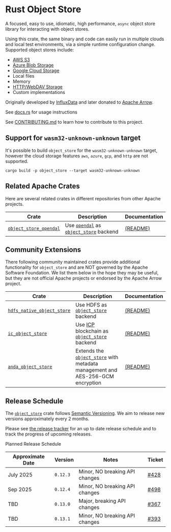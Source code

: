 <!---
  Licensed to the Apache Software Foundation (ASF) under one
  or more contributor license agreements.  See the NOTICE file
  distributed with this work for additional information
  regarding copyright ownership.  The ASF licenses this file
  to you under the Apache License, Version 2.0 (the
  "License"); you may not use this file except in compliance
  with the License.  You may obtain a copy of the License at

    http://www.apache.org/licenses/LICENSE-2.0

  Unless required by applicable law or agreed to in writing,
  software distributed under the License is distributed on an
  "AS IS" BASIS, WITHOUT WARRANTIES OR CONDITIONS OF ANY
  KIND, either express or implied.  See the License for the
  specific language governing permissions and limitations
  under the License.
-->

# Rust Object Store

A focused, easy to use, idiomatic, high performance, `async` object
store library for interacting with object stores.

Using this crate, the same binary and code can easily run in multiple
clouds and local test environments, via a simple runtime configuration
change. Supported object stores include:

* [AWS S3](https://aws.amazon.com/s3/)
* [Azure Blob Storage](https://azure.microsoft.com/en-us/services/storage/blobs/)
* [Google Cloud Storage](https://cloud.google.com/storage)
* Local files
* Memory
* [HTTP/WebDAV Storage](https://datatracker.ietf.org/doc/html/rfc2518)
* Custom implementations

Originally developed by [InfluxData](https://www.influxdata.com/) and later donated to [Apache Arrow](https://arrow.apache.org/).

See [docs.rs](https://docs.rs/object_store) for usage instructions

See [CONTRIBUTING.md] to learn how to contribute to this project.

[CONTRIBUTING.md]: https://github.com/apache/arrow-rs-object-store/blob/main/CONTRIBUTING.md

## Support for `wasm32-unknown-unknown` target

It's possible to build `object_store` for the `wasm32-unknown-unknown` target, however the cloud storage features `aws`, `azure`, `gcp`, and `http` are not supported.

```
cargo build -p object_store --target wasm32-unknown-unknown
```

## Related Apache Crates

Here are several related crates in different repositories from other Apache projects.

| Crate                    | Description                                 | Documentation                           |
| ------------------------ | ------------------------------------------- | --------------------------------------- |
| [`object_store_opendal`] | Use [`opendal`] as [`object_store`] backend | [(README)][object_store_opendal-readme] |

[`object_store_opendal`]: https://crates.io/crates/object_store_opendal
[`opendal`]: https://crates.io/crates/opendal
[object_store_opendal-readme]: https://github.com/apache/opendal/blob/main/integrations/object_store/README.md

## Community Extensions

There following community maintained crates provide additional functionality for `object_store` and are NOT governed by the Apache Software Foundation. We list them below in the hope they may be useful, but they are not official Apache projects or endorsed by the Apache Arrow project.

| Crate                        | Description                                                                      | Documentation                               |
| ---------------------------- | -------------------------------------------------------------------------------- | ------------------------------------------- |
| [`hdfs_native_object_store`] | Use HDFS as [`object_store`] backend                                             | [(README)][hdfs_native_object_store-readme] |
| [`ic_object_store`]          | Use [ICP] blockchain as [`object_store`] backend                                 | [(README)][ic_object_store-readme]          |
| [`anda_object_store`]        | Extends the [`object_store`] with metadata management and AES-256-GCM encryption | [(README)][anda_object_store-readme]        |

[`hdfs_native_object_store`]: https://crates.io/crates/hdfs_native_object_store
[hdfs_native_object_store-readme]: https://github.com/datafusion-contrib/hdfs-native-object-store
[`ic_object_store`]: https://crates.io/crates/ic_object_store
[ic_object_store-readme]: https://github.com/ldclabs/ic-oss/tree/main/src/ic_object_store
[`anda_object_store`]: https://crates.io/crates/anda_object_store
[anda_object_store-readme]: https://github.com/ldclabs/anda-db/blob/main/rs/anda_object_store
[ICP]: https://www.internetcomputer.org/

## Release Schedule

The [`object_store`] crate follows [Semantic Versioning]. We aim to release new
versions approximately every 2 months.

Please see [the release tracker] for an up to date release schedule and to track
the progress of upcoming releases.

[`object_store`]: https://crates.io/crates/object_store
[semantic versioning]: https://semver.org/
[the release tracker]: https://github.com/apache/arrow-rs-object-store/issues/392

Planned Release Schedule

| Approximate Date | Version  | Notes                          | Ticket                                                             |
|------------------|----------|--------------------------------|:-------------------------------------------------------------------|
| July 2025        | `0.12.3` | Minor, NO breaking API changes | [#428](https://github.com/apache/arrow-rs-object-store/issues/428) |
| Sep 2025         | `0.12.4` | Minor, NO breaking API changes | [#498](https://github.com/apache/arrow-rs-object-store/issues/489) |
| TBD              | `0.13.0` | Major, breaking API changes    | [#367](https://github.com/apache/arrow-rs-object-store/issues/367) |
| TBD              | `0.13.1` | Minor, NO breaking API changes | [#393](https://github.com/apache/arrow-rs-object-store/issues/393) |
